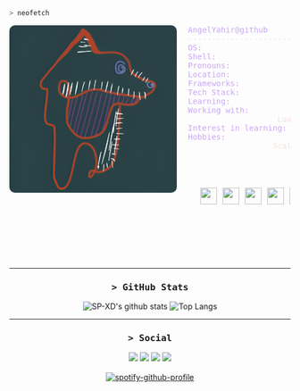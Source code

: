```bash
> neofetch
```

<img align="left" src="./icons/profile.jpeg" width="300" style="border-radius: 10px; margin-right: 20px;" />

<div>
<pre style="color: #f5e0dc; font-family: monospace;">
<span style="color: #cba6f7">AngelYahir@github</span> 
---------------------------------------------------------------------
<span style="color: #cba6f7">OS:</span>           			Arch Linux x86_64 / Windows 11 Pro
<span style="color: #cba6f7">Shell:</span>        			Fish
<span style="color: #cba6f7">Pronouns:</span>     			He/Him
<span style="color: #cba6f7">Location:</span>     			Nuevo León, México
<span style="color: #cba6f7">Frameworks:</span>   			NestJS, React, Express
<span style="color: #cba6f7">Tech Stack:</span>   			Node.js, TypeScript, JavaScript
<span style="color: #cba6f7">Learning:</span>     			Go, Haskell, AWS, EdgeDB
<span style="color: #cba6f7">Working with:</span> 			C#, Python, NoSQL, SQL, HTML/CSS, Kotlin, 
				   Lua, Rust, Bash Script
<span style="color: #cba6f7">Interest in learning:</span> 		Swift, R, Ruby on Rails
<span style="color: #cba6f7">Hobbies:</span>      			Gaming, Cooking, Mechatronics, 
				  Scale Car Collecting

<p align="center">
  &nbsp; &nbsp; &nbsp; &nbsp; &nbsp;
  <img src="https://via.placeholder.com/15/f5e0dc/000000?text=+" width="30" height="30" style="margin: 5px" /><img src="https://via.placeholder.com/15/f5c2e7/000000?text=+" width="30" height="30" style="margin: 5px" /><img src="https://via.placeholder.com/15/cba6f7/000000?text=+"width="30" height="30" style="margin: 5px" /><img src="https://via.placeholder.com/15/f38ba8/000000?text=+" width="30" height="30" style="margin: 5px" /><img src="https://via.placeholder.com/15/a6e3a1/000000?text=+" width="30" height="30" style="margin: 5px" /><img src="https://via.placeholder.com/15/89b4fa/000000?text=+" width="30" height="30" style="margin: 5px" /><img src="https://via.placeholder.com/15/313244/000000?text=+" width="30" height="30" style="margin: 5px" />
</p>
</pre>
</div>

<br><br><br>

<hr>

<!--Github stats-->
<h3 align="center">
        <samp>&gt; GitHub Stats
        </samp>
</h3>
<p align="center">
<img alt="SP-XD's github stats" width="50%" src="https://github-readme-stats.vercel.app/api?username=AngelYahir&show_icons=true&theme=tokyonight" href="https://github.com/sp-xd" />
<img alt="Top Langs" width="38%" src="https://github-readme-stats.vercel.app/api/top-langs/?username=AngelYahir&layout=compact&show_icons=true&theme=tokyonight" href="https://github.com/sp-xd" />
</p>

</a>
<hr>

<!--Social-->
<h3 align="center">
        <samp>&gt; Social
        </samp>
</h3>

<div align="center">
<a target="_blank" href="https://linkedin.com/in/angel-ytm"><img src="https://img.shields.io/badge/-LinkedIn-0077B5?style=for-the-badge&logo=Linkedin&logoColor=white"></img></a>
<a target="_blank" href="mailto:angel_torres2702@outlook.com"><img src="https://img.shields.io/badge/-Mail-0364B8?style=for-the-badge&logo=Gmail&logoColor=white"></img></a>
<a target="_blank" href="https://open.spotify.com/user/angelpochoclo2?si=b5b267c887e14b68"><img src="https://img.shields.io/badge/Spotify-1ED760?style=for-the-badge&logo=spotify&logoColor=white"></img></a>
<a target="_blank" href="https://music.apple.com/profile/angel_torres2702"><img src="https://img.shields.io/badge/Apple_Music-9933CC?style=for-the-badge&logo=apple-music&logoColor=white"></img></a>
</div>
<br>

<div align="center">
  <a href="https://spotify-github-profile.kittinanx.com/api/view?uid=angelpochoclo2&redirect=true">
    <img src="https://spotify-github-profile.kittinanx.com/api/view?uid=angelpochoclo2&cover_image=true&theme=novatorem&show_offline=false&background_color=121212&interchange=false&bar_color=ae00ff&bar_color_cover=false" alt="spotify-github-profile">
  </a>
</div>

